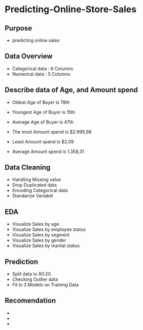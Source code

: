 # Predicting-Online-Store-Sales
## Purpose 
- predicting online sales

## Data Overview 
- Categorical data : 6 Columns
- Numerical data   : 5 Columns 

## Describe data of Age, and Amount spend 
- Oldest Age of Buyer is 78th
- Youngest Age of Buyer is 15th 
- Average Age of Buyer is 47th 

- The most Amount spend is $2.999,98
- Least Amount spend is $2,09 
- Average Amount spend is 1.358,31 

## Data Cleaning 
- Handling Missing value
- Drop Duplicated data 
- Encoding Categorical data 
- Standarize Variabel 

## EDA 
- Visualize Sales by age 
- Visualize Sales by employee status 
- Visualize Sales by segment 
- Visualize Sales by gender 
- Visualize Sales by marital status 

## Prediction 
- Split data to 80:20 
- Checking Outlier data 
- Fit in 3 Models on Training Data 

## Recomendation
- 
- 
-


